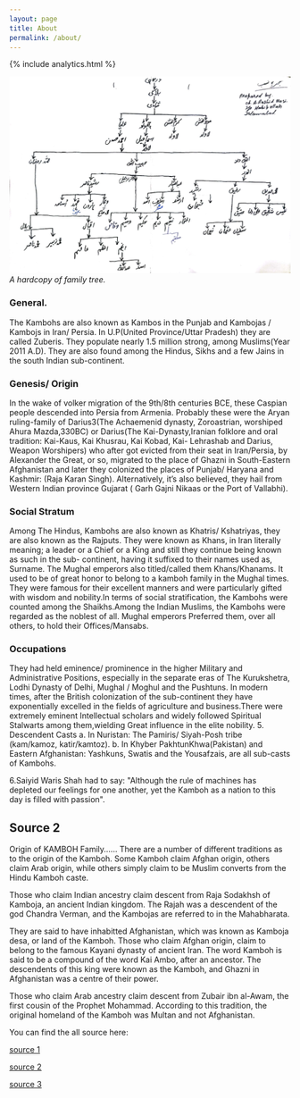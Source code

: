```yaml
---
layout: page
title: About
permalink: /about/
---
```


{% include analytics.html %}

![Kamboh Family Tree](/assets/images/kambohfamily-tree.jpg "Kamboh Family tree")
*A hardcopy of family tree.*

### General.

The Kambohs are also known as Kambos in the Punjab and Kambojas / Kambojs in Iran/ Persia. In U.P(United Province/Uttar Pradesh) they are called Zuberis. They populate nearly 1.5 million strong, among Muslims(Year 2011 A.D). They are also found among the Hindus, Sikhs and a few Jains in the south Indian sub-continent. 

### Genesis/ Origin

In the wake of volker migration of the 9th/8th centuries BCE, these Caspian people descended into Persia from Armenia. Probably these were the Aryan ruling-family of Darius3(The Achaemenid dynasty, Zoroastrian, worshiped Ahura Mazda,330BC) or Darius(The Kai-Dynasty,Iranian folklore and oral tradition: Kai-Kaus, Kai Khusrau, Kai Kobad, Kai- Lehrashab and Darius, Weapon Worshipers) who after got evicted from their seat in Iran/Persia, by Alexander the Great, or so, migrated to the place of Ghazni in South-Eastern Afghanistan and later they colonized the places of Punjab/ Haryana and Kashmir: (Raja Karan Singh). Alternatively, it’s also believed, they hail from Western Indian province Gujarat ( Garh Gajni Nikaas or the Port of Vallabhi).

### Social Stratum

Among The Hindus, Kambohs are also known as Khatris/ Kshatriyas, they are also known as the Rajputs. They were known as Khans, in Iran literally meaning; a leader or a Chief or a King and still they continue being known as such in the sub- continent, having it suffixed to their names used as, Surname. The Mughal emperors also titled/called them Khans/Khanams. It used to be of great honor to belong to a kamboh family in the Mughal times. They were famous for their excellent manners and were particularly gifted with wisdom and nobility.In terms of social stratification, the Kambohs were counted among the Shaikhs.Among the Indian Muslims, the Kambohs were regarded as the noblest of all. Mughal emperors Preferred them, over all others, to hold their Offices/Mansabs. 
 
### Occupations

They had held eminence/ prominence in the higher Military and Administrative Positions, especially in the separate eras of The Kurukshetra, Lodhi Dynasty of Delhi, Mughal / Moghul and the Pushtuns. In modern times, after the British colonization of the sub-continent they have exponentially excelled in the fields of agriculture and business.There were extremely eminent Intellectual scholars and widely followed Spiritual Stalwarts among them,wielding Great influence in the elite nobility. 5. Descendent Casts     a.    In Nuristan: The Pamiris/ Siyah-Posh tribe (kam/kamoz, katir/kamtoz).     b.    In Khyber PakhtunKhwa(Pakistan) and Eastern Afghanistan: Yashkuns, Swatis and the Yousafzais, are all sub-casts of Kambohs.
 
6.Saiyid Waris Shah had to say:    "Although the rule of machines has depleted our feelings for one another, yet the Kamboh as a nation to this day is filled with passion".

## Source 2

Origin of KAMBOH Family......
There are a number of different traditions as to the origin of the Kamboh. Some Kamboh claim Afghan origin, others claim Arab origin, while others simply claim to be Muslim converts from the Hindu Kamboh caste.

Those who claim Indian ancestry claim descent from Raja Sodakhsh of Kamboja, an ancient Indian kingdom. The Rajah was a descendent of the god Chandra Verman, and the Kambojas are referred to in the Mahabharata.

They are said to have inhabitted Afghanistan, which was known as Kamboja desa, or land of the Kamboh.
Those who claim Afghan origin, claim to belong to the famous Kayani dynasty of ancient Iran. The word Kamboh is said to be a compound of the word Kai Ambo, after an ancestor. The descendents of this king were known as the Kamboh, and Ghazni in Afghanistan was a centre of their power.

Those who claim Arab ancestry claim descent from Zubair ibn al-Awam, the first cousin of the Prophet Mohammad. According to this tradition, the original homeland of the Kamboh was Multan and not Afghanistan.


You can find the all source here:

[source 1](https://m.facebook.com/kambohmag/posts/history-of-kamboh-and-kamboj-must-share-it1-general-the-kambohs-are-also-known-a/514649555280027/)

[source 2](https://www.facebook.com/kambohfamilypakistan/posts/origin-of-kamboh-familythere-are-a-number-of-different-traditions-as-to-the-orig/555677454464955/)

[source 3](https://newpakhistorian.wordpress.com/tag/kamboh-caste/)
